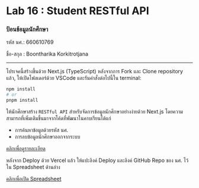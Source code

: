 # Lab 16 : Student RESTful API

### ป้อนข้อมูลนักศึกษา

รหัส นศ.: 660610769

ชื่อ-สกุล : Boontharika Korkitrotjana

---

โปรเจคนี้สร้างขึ้นด้วย Next.js (TypeScript)
หลังจากการ Fork และ Clone repository แล้ว, ให้เปิดโฟลเดอร์ด้วย VSCode และรันคำสั่งต่อไปนี้ใน terminal:

```bash
npm install
# or
pnpm install
```

ให้นักศึกษาสร้าง `RESTful API` สำหรับจัดการข้อมูลนักศึกษาอย่างง่ายด้วย Next.js โดยความสามารถที่เพิ่มเติมขึ้นมาจากโค้ดที่พัฒนาในคาบเรียนได้แก่

- การค้นหาข้อมูลด้วยรหัส นศ.
- การลบข้อมูลนักศึกษาออกจากระบบ

[คลิกเพื่อดูรายละเอียด](https://o365cmu-my.sharepoint.com/:b:/g/personal/dome_potikanond_cmu_ac_th/ET8DiUb7ALpGku9uey7HHtkBijNRrd7tFT5R0yf8t3V3iw?e=I6a3vQ)

หลังจาก Deploy ด้วย Vercel แล้ว ให้แปะลิงค์ Deploy และลิงค์ GitHub Repo ของ นศ. ไว้ใน Spreadsheet ด้านล่าง

[คลิกเพื่อเปิด Spreadsheet](https://o365cmu-my.sharepoint.com/:x:/g/personal/dome_potikanond_cmu_ac_th/EfmPM2Wz7OZAiAn23yVwzKwBacdSRIyVOhMjqTMzrHohMg?e=gWuUzE)
